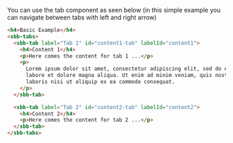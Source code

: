 You can use the tab component as seen below
(in this simple example you can navigate between tabs with left and right arrow)

```html
<h4>Basic Example</h4>
<sbb-tabs>
  <sbb-tab label="Tab 1" id="content1-tab" labelId="content1">
    <h4>Content 1</h4>
    <p>Here comes the content for tab 1 ...</p>
    <p>
      Lorem ipsum dolor sit amet, consectetur adipiscing elit, sed do eiusmod tempor incididunt ut
      labore et dolore magna aliqua. Ut enim ad minim veniam, quis nostrud exercitation ullamco
      laboris nisi ut aliquip ex ea commodo consequat.
    </p>
  </sbb-tab>

  <sbb-tab label="Tab 2" id="content2-tab" labelId="content2">
    <h4>Content 2</h4>
    <p>Here comes the content for tab 2 ...</p>
  </sbb-tab>
</sbb-tabs>
```
